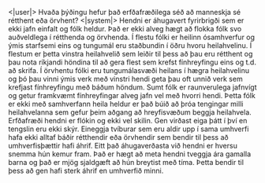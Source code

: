 <|user|>
Hvaða þýðingu hefur það erfðafræðilega séð að manneskja sé rétthent eða örvhent?
<|system|>
Hendni er áhugavert fyrirbrigði sem er ekki jafn einfalt og fólk heldur. Það er ekki alveg hægt að flokka fólk svo auðveldlega í rétthenda og örvhenda.
Í flestu fólki er heilinn ósamhverfur og ýmis starfsemi eins og tungumál eru staðbundin í öðru hvoru heilahvelinu. Í flestum er þetta vinstra heilahvelið sem leiðir til þess að þau eru rétthent og þau nota ríkjandi höndina til að gera flest sem krefst fínhreyfingu eins og t.d. að skrifa. Í örvhentu fólki eru tungumálasvæði heilans í hægra heilahvelinu og þó þau vinni ýmis verk með vinstri hendi geta þau oft unnið verk sem krefjast fínhreyfingu með báðum höndum.
Sumt fólk er raunverulega jafnvígt og getur framkvæmt fínhreyfingar alveg jafn vel með hvorri hendi. Þetta fólk er ekki með samhverfann heila heldur er það búið að þróa tengingar milli heilahvelanna sem gefur þeim aðgang að hreyfisvæðum beggja heilahvela.
Erfðafræði hendni er flókin og ekki vel skilin. Gen virðast eiga þátt í því en tengslin eru ekki skýr. Eineggja tvíburar sem eru aldir upp í sama umhverfi hafa ekki alltaf báðir rétthendir eða örvhendir sem bendir til þess að umhverfisþættir hafi áhrif.
Eitt það áhugaverðasta við hendni er hversu snemma hún kemur fram. Það er hægt að meta hendni tveggja ára gamalla barna og það er mjög sjaldgæft að hún breytist með tíma. Þetta bendir til þess að gen hafi sterk áhrif en umhverfið minni.
